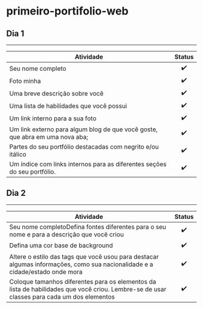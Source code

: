# primeiro-portifolio-web

## Dia 1
---
| Atividade  |  Status |
|---         | :---:     |
| Seu nome completo  | :heavy_check_mark: |
| Foto minha | :heavy_check_mark: |
| Uma breve descrição sobre você | :heavy_check_mark: |
| Uma lista de habilidades que você possui | :heavy_check_mark: |
| Um link interno para a sua foto | :heavy_check_mark: |
| Um link externo para algum blog de que você goste, que abra em uma nova aba; | :heavy_check_mark: |
| Partes do seu portfólio destacadas com negrito e/ou itálico | :heavy_check_mark: |
| Um índice com links internos para as diferentes seções do seu portfólio. | :heavy_check_mark: |

## Dia 2
---
| Atividade  |  Status |
|---         | :---:     |
| Seu nome completoDefina fontes diferentes para o seu nome e para a descrição que você criou  | :heavy_check_mark: |
| Defina uma cor base de background | :heavy_check_mark: |
| Altere o estilo das tags que você usou para destacar algumas informações, como sua nacionalidade e a cidade/estado onde mora | :heavy_check_mark: |
| Coloque tamanhos diferentes para os elementos da lista de habilidades que você criou. Lembre-se de usar classes para cada um dos elementos | :heavy_check_mark: |